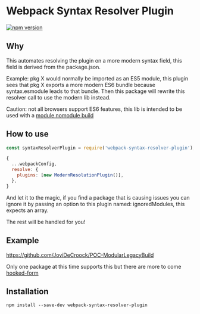# Webpack Syntax Resolver Plugin

[![npm version](https://badge.fury.io/js/webpack-syntax-resolver-plugin.svg)](https://badge.fury.io/js/webpack-syntax-resolver-plugin)

## Why

This automates resolving the plugin on a more modern syntax field, this field
is derived from the package.json.

Example: pkg X would normally be imported as an ES5 module, this plugin sees
that pkg X exports a more modern ES6 bundle because syntax.esmodule leads
to that bundle.
Then this package will rewrite this resolver call to use the modern lib
instead.

Caution: not all browsers support ES6 features, this lib is intended to be 
used with a [module nomodule build](https://github.com/JoviDeCroock/webpack-module-nomodule-plugin)

## How to use

```javascript
const syntaxResolverPlugin = require('webpack-syntax-resolver-plugin');

{
  ...webpackConfig,
  resolve: {
    plugins: [new ModernResolutionPlugin()],
  },
}

```

And let it to the magic, if you find a package that is causing issues you
can ignore it by passing an option to this plugin named: ignoredModules,
this expects an array.

The rest will be handled for you!

## Example

https://github.com/JoviDeCroock/POC-ModularLegacyBuild

Only one package at this time supports this but there are more to come [hooked-form](https://github.com/JoviDeCroock/hooked-form)

## Installation

`npm install --save-dev webpack-syntax-resolver-plugin`
